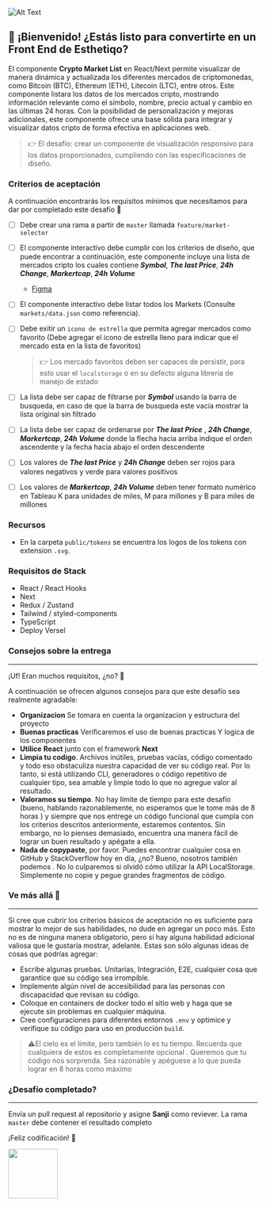 ![Alt Text](https://i.ibb.co/RYRgghZ/Frame-1.png)

## 👋 ¡Bienvenido! ¿Estás listo para convertirte en un Front End de Esthetiqo?

El componente **Crypto Market List** en React/Next permite visualizar de manera dinámica y actualizada los diferentes mercados de criptomonedas, como Bitcoin (BTC), Ethereum (ETH), Litecoin (LTC), entre otros. Este componente listara los datos de los mercados cripto, mostrando información relevante como el símbolo, nombre, precio actual y cambio en las últimas 24 horas. Con la posibilidad de personalización y mejoras adicionales, este componente ofrece una base sólida para integrar y visualizar datos cripto de forma efectiva en aplicaciones web. 

> 👉 El desafío: crear un componente de visualización responsivo para los datos proporcionados, cumpliendo con las especificaciones de diseño.


### Criterios de aceptación
A continuación encontrarás los requisitos mínimos que necesitamos para dar por completado este desafío 🎉
- [ ] Debe crear una rama a partir de `master` llamada `feature/market-selector`
- [ ] El componente interactivo debe cumplir con los criterios de diseño, que puede encontrar a continuación, este componente incluye una lista de mercados cripto los cuales contiene **_Symbol_**, **_The last Price_**, **_24h Change_**, **_Markertcap_**, **_24h Volume_**

    - [Figma](https://www.figma.com/file/RA8tAkmpGEjrdHLSBBhYbU/Intentx-Perpetuals-V2?node-id=304-22777&mode=dev)

- [ ] El componente interactivo debe listar todos los Markets (Consulte `markets/data.json` como referencia).
- [ ] Debe exitir un `icono de estrella` que permita agregar mercados como favorito (Debe agregar el icono de estrella lleno para indicar que el mercado esta en la lista de favoritos)
  > 👉 Los mercado favoritos deben ser capaces de persistir, para esto usar el `localstorage` o en su defecto alguna libreria de manejo de estado
- [ ] La lista debe ser capaz de filtrarse por **_Symbol_** usando la barra de busqueda, en caso de que la barra de busqueda este vacia mostrar la lista original sin filtrado
- [ ] La lista debe ser capaz de ordenarse por **_The last Price_** , **_24h Change_**, **_Markertcap_**, **_24h Volume_** donde la flecha hacia arriba indique el orden ascendente y la fecha hacia abajo el orden descendente
- [ ] Los valores de **_The last Price_** y **_24h Change_** deben ser rojos para valores negativos y verde para valores positivos
- [ ] Los valores de **_Markertcap_**, **_24h Volume_** deben tener formato numérico en Tableau K para unidades de miles, M para millones y B para miles de millones

### Recursos

- En la carpeta `public/tokens` se encuentra los logos de los tokens con extension `.svg`.

### Requisitos de Stack

- React / React Hooks
- Next
- Redux / Zustand
- Tailwind / styled-components
- TypeScript
- Deploy Versel


### Consejos sobre la entrega
---------

¡Uf! Eran muchos requisitos, ¿no? 😬

A continuación se ofrecen algunos consejos para que este desafío sea realmente agradable:
- **Organizacion** Se tomara en cuenta la organizacion y estructura del proyecto
- **Buenas practicas** Verificaremos el uso de buenas practicas Y logica de los componentes
- **Utilice** **React** junto con el framework **Next**
- **Limpia tu codigo**. Archivos inútiles, pruebas vacías, código comentado y todo eso obstaculiza nuestra capacidad de ver su código real. Por lo tanto, si está utilizando CLI, generadores o código repetitivo de cualquier tipo, sea amable y limpie todo lo que no agregue valor al resultado.
- **Valoramos su tiempo**. No hay límite de tiempo para este desafío (bueno, hablando razonablemente, no esperamos que le tome más de 8 horas ) y siempre que nos entrege un código funcional que cumpla con los criterios descritos anteriormente, estaremos contentos. Sin embargo, no lo pienses demasiado, encuentra una manera fácil de lograr un buen resultado y apégate a ella.
- **Nada de copypaste**, por favor. Puedes encontrar cualquier cosa en GitHub y StackOverflow hoy en día, ¿no? Bueno, nosotros también podemos . No lo culparemos si olvidó cómo utilizar la API LocalStorage. Simplemente no copie y pegue grandes fragmentos de código.

### Ve más allá 🚀
---------

Si cree que cubrir los criterios básicos de aceptación no es suficiente para mostrar lo mejor de sus habilidades, no dude en agregar un poco más. Esto no es de ninguna manera obligatorio, pero si hay alguna habilidad adicional valiosa que le gustaría mostrar, adelante. Estas son sólo algunas ideas de cosas que podrías agregar:

- Escribe algunas pruebas. Unitarias, Integración, E2E, cualquier cosa que garantice que su código sea irrompible.
- Implemente algún nivel de accesibilidad para las personas con discapacidad que revisan su código.
- Coloque en containers de docker todo el sitio web y haga que se ejecute sin problemas en cualquier máquina.
- Cree configuraciones para diferentes entornos `.env` y optimice y verifique su código para uso en producción `build`.

> ⚠️El cielo es el límite, pero también lo es tu tiempo. Recuerda que cualquiera de estos es completamente opcional . Queremos que tu código nos sorprenda. Sea razonable y apéguese a lo que pueda lograr en 8 horas como máximo

### ¿Desafío completado? 
---------

Envía un pull request al repositorio y asigne **Sanji** como reviever. La rama `master` debe contener el resultado completo

¡Feliz codificación! 🙌

<img src="https://user-images.githubusercontent.com/5693916/30273942-84252588-96fb-11e7-9420-5516b92cb1f7.gif" width="100">